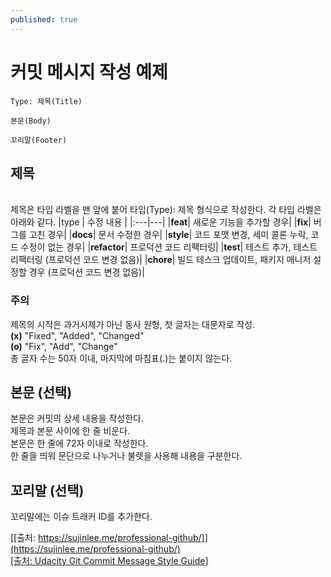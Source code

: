 ```yaml
---
published: true
---
```

# 커밋 메시지 작성 예제

~~~
Type: 제목(Title)

본문(Body)

꼬리말(Footer)
~~~

## 제목
<br>제목은 타입 라벨을 맨 앞에 붙어 타입(Type): 제목 형식으로 작성한다. 각 타입 라벨은 아래와 같다.
|type | 수정 내용 |
|:---|---|
|**feat**|    새로운 기능을 추가할 경우|
|**fix**|     버그를 고친 경우|
|**docs**|     문서 수정한 경우|
|**style**|    코드 포맷 변경, 세미 콜론 누락, 코드 수정이 없는 경우|
|**refactor**| 프로덕션 코드 리팩터링|
|**test**|     테스트 추가, 테스트 리팩터링 (프로덕션 코드 변경 없음)|
|**chore**|    빌드 테스크 업데이트, 패키지 매니저 설정할 경우 (프로덕션 코드 변경 없음)|

### 주의
제목의 시작은 과거시제가 아닌 동사 원형, 첫 글자는 대문자로 작성.
<br>**(x)** "Fixed", "Added", "Changed"
<br>**(o)** "Fix", "Add", "Change"
<br>총 글자 수는 50자 이내, 마지막에 마침표(.)는 붙이지 않는다.

## 본문 (선택)
본문은 커밋의 상세 내용을 작성한다.
<br>제목과 본문 사이에 한 줄 비운다.
<br>본문은 한 줄에 72자 이내로 작성한다.
<br>한 줄을 띄워 문단으로 나누거나 불렛을 사용해 내용을 구분한다.

## 꼬리말 (선택)
꼬리말에는 이슈 트래커 ID를 추가한다.

[[출처: https://sujinlee.me/professional-github/]](https://sujinlee.me/professional-github/)<br>
[[출처: Udacity Git Commit Message Style Guide]](https://udacity.github.io/git-styleguide/)
